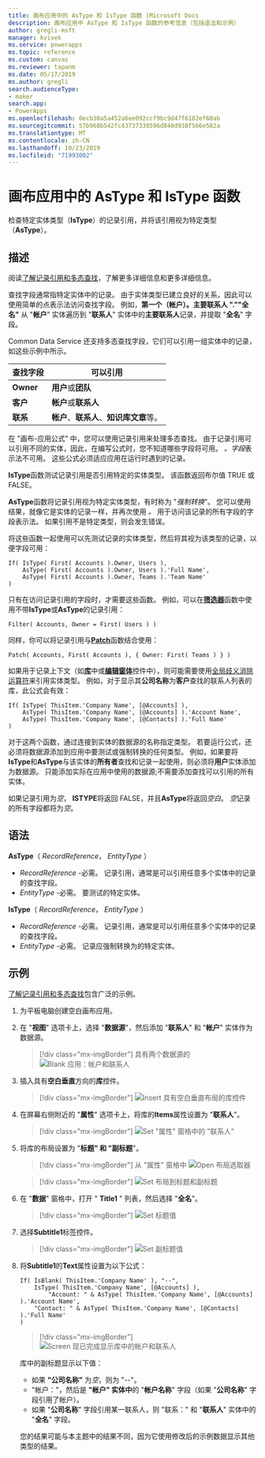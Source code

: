 ```yaml
---
title: 画布应用中的 AsType 和 IsType 函数 |Microsoft Docs
description: 画布应用中 AsType 和 IsType 函数的参考信息（包括语法和示例）
author: gregli-msft
manager: kvivek
ms.service: powerapps
ms.topic: reference
ms.custom: canvas
ms.reviewer: tapanm
ms.date: 05/17/2019
ms.author: gregli
search.audienceType:
- maker
search.app:
- PowerApps
ms.openlocfilehash: 0ecb30a5a452a6ee092ccf9bc9d47f6182ef60ab
ms.sourcegitcommit: 57b968b542fc43737330596d840d938f566e582a
ms.translationtype: MT
ms.contentlocale: zh-CN
ms.lasthandoff: 10/23/2019
ms.locfileid: "71993002"
---
```

# <a name="astype-and-istype-functions-in-canvas-apps"></a>画布应用中的 AsType 和 IsType 函数

检查特定实体类型（**IsType**）的记录引用，并将该引用视为特定类型（**AsType**）。

## <a name="description"></a>描述

阅读[了解记录引用和多态查找](../working-with-references.md)，了解更多详细信息和更多详细信息。

查找字段通常指特定实体中的记录。 由于实体类型已建立良好的关系，因此可以使用简单的点表示法访问查找字段。 例如，**第一个（帐户）。主要联系人 ".""全名"** 从 "**帐户**" 实体遍历到 "**联系人**" 实体中的**主要联系人**记录，并提取 "**全名**" 字段。

Common Data Service 还支持多态查找字段，它们可以引用一组实体中的记录，如这些示例中所示。

| 查找字段 | 可以引用 |
|--------------|--------------|
| **Owner** | **用户**或**团队** |
| **客户** | **帐户**或**联系人** |
| **联系** | **帐户**、**联系人**、**知识库文章**等。 |

<!--note from editor: Change "Knowledge Articles" to "Knowledge Base articles" if that is what is being referenced.   -->

在 "画布-应用公式" 中，您可以使用记录引用来处理多态查找。 由于记录引用可以引用不同的实体，因此，在编写公式时，您不知道哪些字段将可用。 *。字段*表示法不可用。 这些公式必须适应应用在运行时遇到的记录。

**IsType**函数测试记录引用是否引用特定的实体类型。 该函数返回布尔值 TRUE 或 FALSE。

**AsType**函数将记录引用视为特定实体类型，有时称为 "*强制转换*"。 您可以使用结果，就像它是实体的记录一样，并再次使用 *。* 用于访问该记录的所有字段的字段表示法。 如果引用不是特定类型，则会发生错误。

将这些函数一起使用可以先测试记录的实体类型，然后将其视为该类型的记录，以便字段可用：

```powerapps-dot
If( IsType( First( Accounts ).Owner, Users ),
    AsType( First( Accounts ).Owner, Users ).'Full Name',
    AsType( First( Accounts ).Owner, Teams ).'Team Name'
)
```

只有在访问记录引用的字段时，才需要这些函数。 例如，可以在[**筛选器**](function-filter-lookup.md)函数中使用不带**IsType**或**AsType**的记录引用：

```powerapps-dot
Filter( Accounts, Owner = First( Users ) )
```

同样，你可以将记录引用与[**Patch**](function-patch.md)函数结合使用：

```powerapps-dot
Patch( Accounts, First( Accounts ), { Owner: First( Teams ) } )
```  

如果用于记录上下文（如[**库**](../controls/control-gallery.md)中或[**编辑窗体**](../controls/control-form-detail.md)控件中），则可能需要使用[全局歧义消除运算符](operators.md#disambiguation-operator)来引用实体类型。 例如，对于显示其**公司名称**为**客户**查找的联系人列表的库，此公式会有效：

```powerapps-dot
If( IsType( ThisItem.'Company Name', [@Accounts] ),
    AsType( ThisItem.'Company Name', [@Accounts] ).'Account Name',
    AsType( ThisItem.'Company Name', [@Contacts] ).'Full Name'
)
```

对于这两个函数，通过连接到实体的数据源的名称指定类型。 若要运行公式，还必须将数据源添加到应用中要测试或强制转换的任何类型。 例如，如果要将**IsType**和**AsType**与该实体的**所有者**查找和记录一起使用，则必须将**用户**实体添加为数据源。 只能添加实际在应用中使用的数据源;不需要添加查找可以引用的所有实体。

如果记录引用为*空*， **ISTYPE**将返回 FALSE，并且**AsType**将返回*空白*。 *空*记录的所有字段都将为*空*。

## <a name="syntax"></a>语法

**AsType**（ *RecordReference*， *EntityType* ）

- *RecordReference* -必需。 记录引用，通常是可以引用任意多个实体中的记录的查找字段。
- *EntityType* -必需。 要测试的特定实体。

**IsType**（ *RecordReference*， *EntityType* ）

- *RecordReference* -必需。 记录引用，通常是可以引用任意多个实体中的记录的查找字段。
- *EntityType* -必需。 记录应强制转换为的特定实体。

## <a name="example"></a>示例

[了解记录引用和多态查找](../working-with-references.md)包含广泛的示例。

1. 为平板电脑创建空白画布应用。

1. 在 "**视图**" 选项卡上，选择 "**数据源**"，然后添加 "**联系人**" 和 "**帐户**" 实体作为数据源。
    > [!div class="mx-imgBorder"]
    > 具有两个数据源的 ![Blank 应用：帐户和联系人 ](media/function-astype-istype/contacts-add-datasources.png)

1. 插入具有**空白垂直**方向的**库**控件。

    > [!div class="mx-imgBorder"]
    > ![Insert 具有空白垂直布局的库控件 ](media/function-astype-istype/contacts-customer-gallery.png)

1. 在屏幕右侧附近的 "**属性**" 选项卡上，将库的**Items**属性设置为 "**联系人**"。

    > [!div class="mx-imgBorder"]
    > ![Set "属性" 窗格中的 "联系人" ](media/function-astype-istype/contacts-customer-datasource.png)

1. 将库的布局设置为 "**标题" 和 "副标题**"。

    > [!div class="mx-imgBorder"]
    > 从 "属性" 窗格中 ![Open 布局选取器 ](media/function-astype-istype/contacts-customer-layout.png)

    > [!div class="mx-imgBorder"]
    > ![Set 布局到标题和副标题 ](media/function-astype-istype/contacts-customer-flyout.png)

1. 在 "**数据**" 窗格中，打开 " **Title1** " 列表，然后选择 "**全名**"。

    > [!div class="mx-imgBorder"]
    > ![Set 标题值 ](media/function-astype-istype/contacts-customer-title.png)

1. 选择**Subtitle1**标签控件。

    > [!div class="mx-imgBorder"]
    > ![Set 副标题值 ](media/function-astype-istype/contacts-customer-subtitle.png)

1. 将**Subtitle1**的**Text**属性设置为以下公式：

    ```powerapps-dot
    If( IsBlank( ThisItem.'Company Name' ), "--",
        IsType( ThisItem.'Company Name', [@Accounts] ),
            "Account: " & AsType( ThisItem.'Company Name', [@Accounts] ).'Account Name',
        "Contact: " & AsType( ThisItem.'Company Name', [@Contacts] ).'Full Name'
    )
    ```

    > [!div class="mx-imgBorder"]
    > ![Screen 现已完成显示库中的帐户和联系人 ](media/function-astype-istype/contacts-customer-complete.png)

    库中的副标题显示以下值：
    - 如果 **"公司名称"** 为*空*，则为 "--"。
    - "帐户："，然后是 **"帐户" 实体中**的 "**帐户名称**" 字段（如果 "**公司名称**" 字段引用了帐户）。
    - 如果 "**公司名称**" 字段引用某一联系人，则 "联系：" 和 "**联系人**" 实体中的 "**全名**" 字段。

    您的结果可能与本主题中的结果不同，因为它使用修改后的示例数据显示其他类型的结果。
